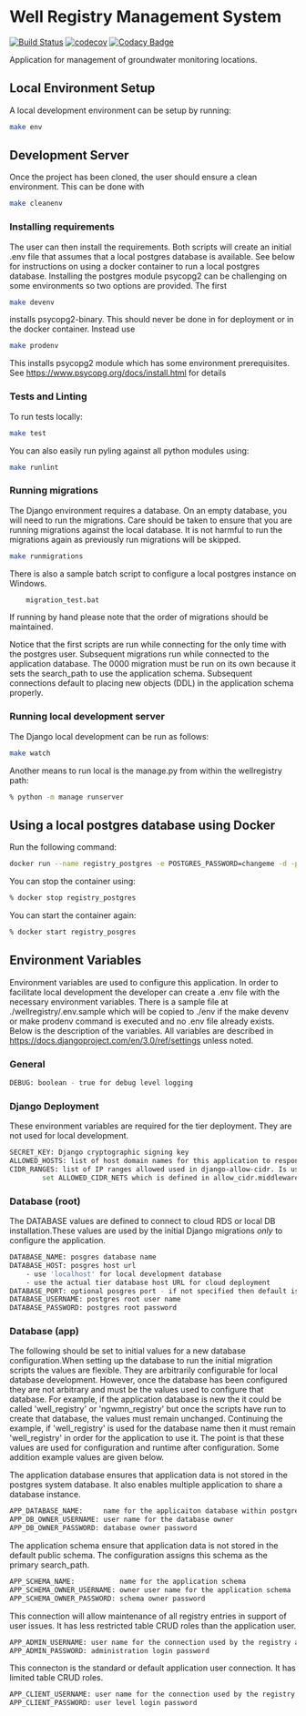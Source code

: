 # Well Registry Management System

[![Build Status](https://travis-ci.org/ACWI-SOGW/well_registry_management.svg?branch=master)](https://travis-ci.org/ACWI-SOGW/well_registry_management)
[![codecov](https://codecov.io/gh/ACWI-SOGW/well_registry_management/branch/master/graph/badge.svg)](https://codecov.io/gh/ACWI-SOGW/well_registry_management)
[![Codacy Badge](https://api.codacy.com/project/badge/Grade/6af41d5963ee48c1bb9f8a83ea338b46)](https://www.codacy.com/gh/ACWI-SOGW/well_registry_management?utm_source=github.com&amp;utm_medium=referral&amp;utm_content=ACWI-SOGW/well_registry_management&amp;utm_campaign=Badge_Grade)

Application for management of groundwater monitoring locations.

## Local Environment Setup
A local development environment can be setup by running:

```bash
make env
```

## Development Server
Once the project has been cloned, the user should ensure a clean environment. This can be
done with 
```bash
make cleanenv
```
### Installing requirements
The user can then install the requirements. Both scripts will create an initial .env file that
assumes that a local postgres database is available. See below for instructions on using a docker container
to run a local postgres database. Installing the postgres module psycopg2 can be
challenging on some environments so two options are provided. The first
```bash
make devenv
```
installs psycopg2-binary. This should never be done in for deployment or in the docker container. Instead use
```bash
make prodenv
```
This installs psycopg2 module which has some environment prerequisites. See <https://www.psycopg.org/docs/install.html> for details

### Tests and Linting
To run tests locally:
```bash
make test
```

You can also easily run pyling against all python modules using:
```bash
make runlint
```

### Running migrations
The Django environment requires a database. On an empty database, you will need to run the migrations. Care 
should be taken to ensure that you are running migrations against the local database. It is not harmful to run the migrations again as previously run migrations will be skipped.

```bash
make runmigrations
``` 

There is also a sample batch script to configure a local postgres instance on Windows.
```bash 
    migration_test.bat
```

If running by hand please note that the order of migrations should be maintained.

Notice that the first scripts are run while connecting for the only time with the postgres user. Subsequent migrations run while connected to the application database. The 0000 migration must be run on its own because it sets the search_path to use the application schema. Subsequent connections default to placing new objects (DDL) in the application schema properly.

### Running local development server
The Django local development can be run as follows:
```bash
make watch
```
Another means to run local is the manage.py from within the wellregistry path:
```bash
% python -m manage runserver
```

## Using a local postgres database using Docker
Run the following command:
```bash
docker run --name registry_postgres -e POSTGRES_PASSWORD=changeme -d -p 5432:5432 postgres
```

You can stop the container using:
```bash
% docker stop registry_postgres
```
You can start the container again:
```bash
% docker start registry_posgres
```

## Environment Variables

Environment variables are used to configure this application. In order to facilitate local development
the developer can create a .env file with the necessary environment variables. There is a sample
file at ./wellregistry/.env.sample which will be copied to ./env if the make devenv or make prodenv
command is executed and no .env file already exists. Below is the description of the variables.
All variables are described in <https://docs.djangoproject.com/en/3.0/ref/settings> unless noted.

### General
```bash
DEBUG: boolean - true for debug level logging
``` 

### Django Deployment 
These environment variables are required for the tier deployment. They are not used for local development.
```bash
SECRET_KEY: Django cryptographic signing key
ALLOWED_HOSTS: list of host domain names for this application to respond
CIDR_RANGES: list of IP ranges allowed used in django-allow-cidr. Is used to
        set ALLOWED_CIDR_NETS which is defined in allow_cidr.middleware.AllowCIDRMiddleware
```

### Database (root)
The DATABASE values are defined to connect to cloud RDS or local DB installation.These values are used by the initial Django migrations *only* to configure the application.
```bash
DATABASE_NAME: posgres database name
DATABASE_HOST: posgres host url 
    - use 'localhost' for local development database
    - use the actual tier database host URL for cloud deployment
DATABASE_PORT: optional posgres port - if not specified then default is '5432' 
DATABASE_USERNAME: postgres root user name
DATABASE_PASSWORD: postgres root password
```

### Database (app)
The following should be set to initial values for a new database configuration.When setting up the database to run the initial migration scripts the values are flexible. They are arbitrarily configurable for local database development. However, once the database has been configured they are not arbitrary and must be the values used to configure that database. For example, if the application database is new the it could be called 'well_registry' or 'ngwmn_registry' but once the scripts have run to create that database, the values must remain unchanged. Continuing the example, if 'well_registry' is used for the database name then it must remain 'well_registry' in order for the application to use it. The point is that these values are used for configuration and runtime after configuration. Some addition example values are given below. 

The application database ensures that application data is not stored in the postgres system database. It also enables multiple application to share a database instance.
```bash
APP_DATABASE_NAME:     name for the applicaiton database within postgres
APP_DB_OWNER_USERNAME: user name for the database owner
APP_DB_OWNER_PASSWORD: database owner password
```
The application schema ensure that application data is not stored in the default public schema. The configuration assigns this schema as the primary search_path.
```bash
APP_SCHEMA_NAME:           name for the application schema
APP_SCHEMA_OWNER_USERNAME: owner user name for the application schema
APP_SCHEMA_OWNER_PASSWORD: schema owner password
```
This connection will allow maintenance of all registry entries in support of user issues. It has less restricted table CRUD roles than the application user.
 ```bash
APP_ADMIN_USERNAME: user name for the connection used by the registry administration
APP_ADMIN_PASSWORD: administration login password
```
This connecton is the standard or default application user connection. It has limited table CRUD roles.
```bash
APP_CLIENT_USERNAME: user name for the connection used by the registry users
APP_CLIENT_PASSWORD: user level login password
```
